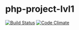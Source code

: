 # php-project-lvl1

[![Build Status](https://travis-ci.org/hexlet-boilerplates/php-package.svg?branch=master)](https://travis-ci.org/IlyaBakin/php-project-lvl1)
[![Code Climate](https://codeclimate.com/github/hexlet-boilerplates/php-package/badges/gpa.svg)](https://codeclimate.com/github/IlyaBakin/php-project-lvl1)
